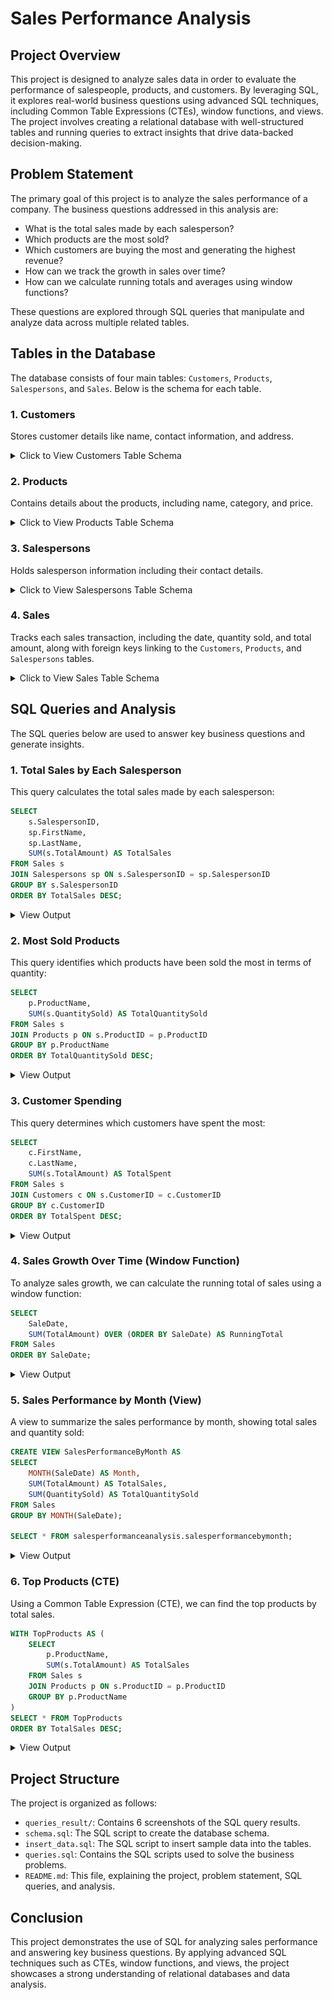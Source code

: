 # Sales Performance Analysis

## Project Overview
This project is designed to analyze sales data in order to evaluate the performance of salespeople, products, and customers. By leveraging SQL, it explores real-world business questions using advanced SQL techniques, including Common Table Expressions (CTEs), window functions, and views. The project involves creating a relational database with well-structured tables and running queries to extract insights that drive data-backed decision-making.

## Problem Statement
The primary goal of this project is to analyze the sales performance of a company. The business questions addressed in this analysis are:
- What is the total sales made by each salesperson?
- Which products are the most sold?
- Which customers are buying the most and generating the highest revenue?
- How can we track the growth in sales over time?
- How can we calculate running totals and averages using window functions?

These questions are explored through SQL queries that manipulate and analyze data across multiple related tables.

## Tables in the Database
The database consists of four main tables: `Customers`, `Products`, `Salespersons`, and `Sales`. Below is the schema for each table.

### 1. Customers
Stores customer details like name, contact information, and address.
<details>
  <summary>Click to View Customers Table Schema</summary>

| Column Name  | Data Type     | Constraints                   |
|--------------|---------------|-------------------------------|
| CustomerID   | INT           | PRIMARY KEY, AUTO_INCREMENT   |
| FirstName    | VARCHAR(50)   | NOT NULL                      |
| LastName     | VARCHAR(50)   | NOT NULL                      |
| Email        | VARCHAR(100)  |                               |
| PhoneNumber  | VARCHAR(15)   |                               |
| Address      | VARCHAR(255)  |                               |

</details>



### 2. Products
Contains details about the products, including name, category, and price.
<details>
  <summary>Click to View Products Table Schema</summary>

| Column Name  | Data Type     | Constraints                   |
|--------------|---------------|-------------------------------|
| ProductID    | INT           | PRIMARY KEY, AUTO_INCREMENT   |
| ProductName  | VARCHAR(100)  | NOT NULL                      |
| Category     | VARCHAR(50)   |                               |
| Price        | DECIMAL(10, 2)| NOT NULL                      |

</details>



### 3. Salespersons
Holds salesperson information including their contact details.
<details>
  <summary>Click to View Salespersons Table Schema</summary>

| Column Name  | Data Type     | Constraints                   |
|--------------|---------------|-------------------------------|
| SalespersonID| INT           | PRIMARY KEY, AUTO_INCREMENT   |
| FirstName    | VARCHAR(50)   | NOT NULL                      |
| LastName     | VARCHAR(50)   | NOT NULL                      |
| Email        | VARCHAR(100)  |                               |

</details>



### 4. Sales
Tracks each sales transaction, including the date, quantity sold, and total amount, along with foreign keys linking to the `Customers`, `Products`, and `Salespersons` tables.
<details>
  <summary>Click to View Sales Table Schema</summary>

| Column Name  | Data Type     | Constraints                   |
|--------------|---------------|-------------------------------|
| SaleID       | INT           | PRIMARY KEY, AUTO_INCREMENT   |
| SaleDate     | DATE          | NOT NULL                      |
| CustomerID   | INT           | FOREIGN KEY (References `Customers(CustomerID)`) |
| ProductID    | INT           | FOREIGN KEY (References `Products(ProductID)`) |
| SalespersonID| INT           | FOREIGN KEY (References `Salespersons(SalespersonID)`) |
| QuantitySold | INT           | NOT NULL                      |
| TotalAmount  | DECIMAL(10, 2)| NOT NULL                      |

</details>



## SQL Queries and Analysis
The SQL queries below are used to answer key business questions and generate insights.

### 1. Total Sales by Each Salesperson
This query calculates the total sales made by each salesperson:
```sql
SELECT
    s.SalespersonID,
    sp.FirstName,
    sp.LastName,
    SUM(s.TotalAmount) AS TotalSales
FROM Sales s
JOIN Salespersons sp ON s.SalespersonID = sp.SalespersonID
GROUP BY s.SalespersonID
ORDER BY TotalSales DESC;
```
<details>
  <summary>View Output</summary>

  ![Total Sales by Each Salesperson](queries_results/Q1.PNG)

</details>


### 2. Most Sold Products
This query identifies which products have been sold the most in terms of quantity:
```sql
SELECT
    p.ProductName,
    SUM(s.QuantitySold) AS TotalQuantitySold
FROM Sales s
JOIN Products p ON s.ProductID = p.ProductID
GROUP BY p.ProductName
ORDER BY TotalQuantitySold DESC;
```
<details>
  <summary>View Output</summary>

  ![Total Sales by Each Salesperson](queries_results/Q2.PNG)

</details>

### 3. Customer Spending
This query determines which customers have spent the most:
```sql
SELECT
    c.FirstName,
    c.LastName,
    SUM(s.TotalAmount) AS TotalSpent
FROM Sales s
JOIN Customers c ON s.CustomerID = c.CustomerID
GROUP BY c.CustomerID
ORDER BY TotalSpent DESC;
```
<details>
  <summary>View Output</summary>

  ![Total Sales by Each Salesperson](queries_results/Q3.PNG)

</details>

### 4. Sales Growth Over Time (Window Function)
To analyze sales growth, we can calculate the running total of sales using a window function:
```sql
SELECT
    SaleDate,
    SUM(TotalAmount) OVER (ORDER BY SaleDate) AS RunningTotal
FROM Sales
ORDER BY SaleDate;
```
<details>
  <summary>View Output</summary>

  ![Total Sales by Each Salesperson](queries_results/Q4.PNG)

</details>


### 5. Sales Performance by Month (View)
A view to summarize the sales performance by month, showing total sales and quantity sold:
```sql
CREATE VIEW SalesPerformanceByMonth AS
SELECT
    MONTH(SaleDate) AS Month,
    SUM(TotalAmount) AS TotalSales,
    SUM(QuantitySold) AS TotalQuantitySold
FROM Sales
GROUP BY MONTH(SaleDate);

SELECT * FROM salesperformanceanalysis.salesperformancebymonth;
```
<details>
  <summary>View Output</summary>

  ![Total Sales by Each Salesperson](queries_results/Q5.PNG)

</details>

### 6. Top Products (CTE)
Using a Common Table Expression (CTE), we can find the top products by total sales.
```sql
WITH TopProducts AS (
    SELECT
        p.ProductName,
        SUM(s.TotalAmount) AS TotalSales
    FROM Sales s
    JOIN Products p ON s.ProductID = p.ProductID
    GROUP BY p.ProductName
)
SELECT * FROM TopProducts
ORDER BY TotalSales DESC;
```
<details>
  <summary>View Output</summary>

  ![Total Sales by Each Salesperson](queries_results/Q6.PNG)

</details>

## Project Structure
The project is organized as follows:

- `queries_result/`: Contains 6 screenshots of the SQL query results.
- `schema.sql`: The SQL script to create the database schema.
- `insert_data.sql`: The SQL script to insert sample data into the tables.
- `queries.sql`: Contains the SQL scripts used to solve the business problems.
- `README.md`: This file, explaining the project, problem statement, SQL queries, and analysis.


## Conclusion

This project demonstrates the use of SQL for analyzing sales performance and answering key business questions. By applying advanced SQL techniques such as CTEs, window functions, and views, the project showcases a strong understanding of relational databases and data analysis.